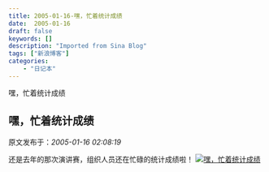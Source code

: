 ```yaml
---
title: 2005-01-16-嘿，忙着统计成绩
date:  2005-01-16
draft: false
keywords: []
description: "Imported from Sina Blog"
tags: ["新浪博客"]
categories: 
    - "日记本"
---
```

嘿，忙着统计成绩
## 嘿，忙着统计成绩

 原文发布于：*2005-01-16 02:08:19*

还是去年的那次演讲赛，组织人员还在忙碌的统计成绩啦！
[![嘿，忙着统计成绩](http://s11.sinaimg.cn/middle/6983393849da9952ea31a&amp;690)](http://s15.sinaimg.cn/middle/6983393849da99594dd9e&amp;690)


